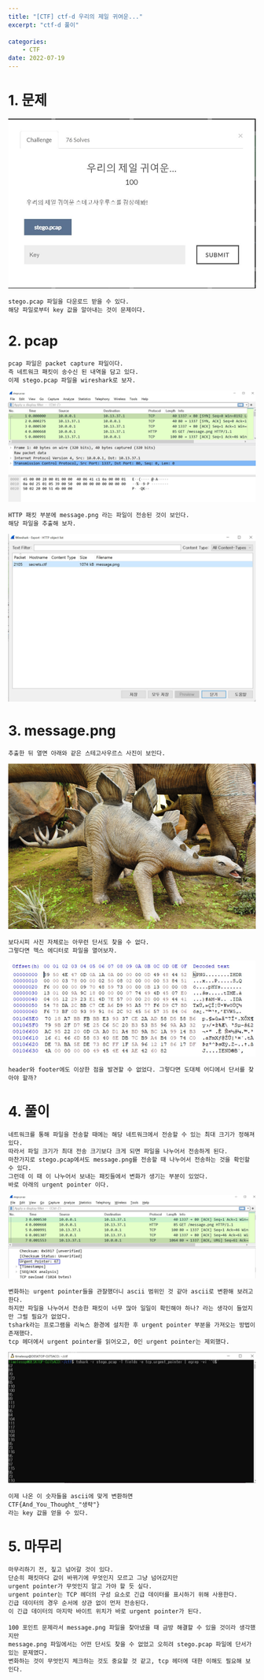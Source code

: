 ```yaml
---
title: "[CTF] ctf-d 우리의 제일 귀여운..."
excerpt: "ctf-d 풀이"

categories:
    - CTF
date: 2022-07-19
---
```


# 1. 문제

![stego](/img/ctfd1-1.JPG)

    stego.pcap 파일을 다운로드 받을 수 있다.
    해당 파일로부터 key 값을 알아내는 것이 문제이다.

# 2. pcap

    pcap 파일은 packet capture 파일이다.
    즉 네트워크 패킷이 송수신 된 내역을 담고 있다.
    이제 stego.pcap 파일을 wireshark로 보자.

![pcap](/img/ctfd1-2.JPG)

    HTTP 패킷 부분에 message.png 라는 파일이 전송된 것이 보인다.
    해당 파일을 추출해 보자.

![extract](/img/ctfd1-3.JPG)

# 3. message.png

    추출한 뒤 열면 아래와 같은 스테고사우르스 사진이 보인다.

![message.png](/img/ctfd1-4.png)

    보다시피 사진 자체로는 아무런 단서도 찾을 수 없다.
    그렇다면 헥스 에디터로 파일을 열어보자.

![header](/img/ctfd1-5.JPG)
![footer](/img//ctfd1-6.JPG)

    header와 footer에도 이상한 점을 발견할 수 없었다. 그렇다면 도대체 어디에서 단서를 찾아야 할까?

# 4. 풀이

    네트워크를 통해 파일을 전송할 때에는 해당 네트워크에서 전송할 수 있는 최대 크기가 정해져 있다.
    따라서 파일 크기가 최대 전송 크기보다 크게 되면 파일을 나누어서 전송하게 된다.
    마찬가지로 stego.pcap에서도 message.png를 전송할 때 나누어서 전송하는 것을 확인할 수 있다.
    그런데 이 때 이 나누어서 보내는 패킷들에서 변화가 생기는 부분이 있었다.
    바로 아래의 urgent pointer 이다.

![urgent_pointer](/img/ctfd1-7.JPG)

    변화하는 urgent pointer들을 관찰했더니 ascii 범위인 것 같아 ascii로 변환해 보려고 한다.
    하지만 파일을 나누어서 전송한 패킷이 너무 많아 일일이 확인해야 하나? 라는 생각이 들었지만 그럴 필요가 없었다.
    tshark라는 프로그램을 리눅스 환경에 설치한 후 urgent pointer 부분을 가져오는 방법이 존재했다.
    tcp 헤더에서 urgent pointer를 읽어오고, 0인 urgent pointer는 제외했다.

![tshark](/img/ctfd1-8.JPG)

    이제 나온 이 숫자들을 ascii에 맞게 변환하면
    CTF{And_You_Thought_"생략"}
    라는 key 값을 얻을 수 있다.

# 5. 마무리

    마무리하기 전, 짚고 넘어갈 것이 있다.
    단순히 패킷마다 값이 바뀌기에 무엇인지 모르고 그냥 넘어갔지만
    urgent pointer가 무엇인지 알고 가야 할 듯 싶다.
    urgent pointer는 TCP 헤더의 구성 요소로 긴급 데이터를 표시하기 위해 사용한다.
    긴급 데이터의 경우 순서에 상관 없이 먼저 전송된다.
    이 긴급 데이터의 마지막 바이트 위치가 바로 urgent pointer가 된다.

    100 포인트 문제라서 message.png 파일을 찾아냈을 때 금방 해결할 수 있을 것이라 생각했지만
    message.png 파일에서는 어떤 단서도 찾을 수 없었고 오히려 stego.pcap 파일에 단서가 있는 문제였다.
    변화하는 것이 무엇인지 체크하는 것도 중요할 것 같고, tcp 헤더에 대한 이해도 필요해 보인다.

    

